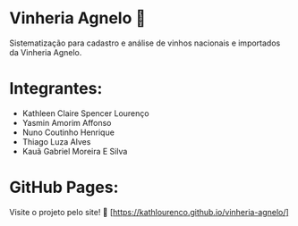 # Vinheria Agnelo 🍷 
Sistematização para cadastro e análise de vinhos nacionais e importados da Vinheria Agnelo.

# Integrantes:
 * Kathleen Claire Spencer Lourenço  
 * Yasmin Amorim Affonso  
 * Nuno Coutinho Henrique  
 * Thiago Luza Alves  
 * Kauã Gabriel Moreira E Silva  

# GitHub Pages:
Visite o projeto pelo site! 
🔗 [https://kathlourenco.github.io/vinheria-agnelo/] 
